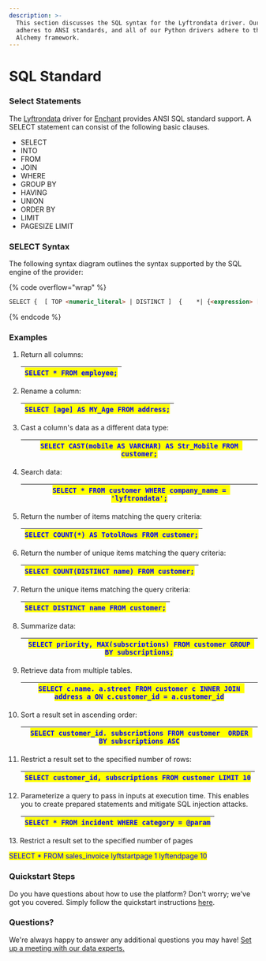 ```yaml
---
description: >-
  This section discusses the SQL syntax for the Lyftrondata driver. Our driver
  adheres to ANSI standards, and all of our Python drivers adhere to the Sql
  Alchemy framework.
---
```


# SQL Standard

### Select Statements

The [Lyftrondata](https://www.lyftrondata.com/) driver for [Enchant](https://www.lyftrondata.com/integration/enchant/) provides ANSI SQL standard support. A SELECT statement can consist of the following basic clauses.

* SELECT
* INTO
* FROM
* JOIN
* WHERE
* GROUP BY
* HAVING
* UNION
* ORDER BY
* LIMIT
* PAGESIZE LIMIT

### SELECT Syntax

The following syntax diagram outlines the syntax supported by the SQL engine of the provider:

{% code overflow="wrap" %}
```html
SELECT {  [ TOP <numeric_literal> | DISTINCT ]  {    *| {<expression> [ [ AS ] <column_reference> ]        | { <table_name> | <correlation_name> } .*      } [ , ... ]}  [ INTO csv:// [ filename= ] <file_path> [ ;delimiter=tab ] ]  {    FROM <table_reference> [[ AS ] <identifier> ]  } [ , ... ]  [ [       INNER | { { LEFT | RIGHT | FULL } [ OUTER ] }    ] JOIN <table_reference> [ ON <search_condition> ] [ [ AS ] <identifier> ]  ] [ ... ]  [ WHERE <search_condition> ]  [ GROUP BY <column_reference> [ , ... ]  [ HAVING <search_condition> ]  [ UNION [ ALL ] <select_statement> ]  [    ORDER BY    <column_reference> [ ASC | DESC ] [ NULLS FIRST | NULLS LAST ]  ]  [    LIMIT <expression>    [      { OFFSET | , }      <expression>    ]  ]} | SCOPE_IDENTITY() <expression> ::=  | <column_reference>  | @ <parameter>  | ?  | COUNT( * | { [ DISTINCT ] <expression> } )  | { AVG | MAX | MIN | SUM | COUNT } ( <expression> )  | NULLIF ( <expression> , <expression> )  | COALESCE ( <expression> , ... )  | CASE <expression>      WHEN { <expression> | <search_condition> } THEN { <expression> | NULL } [ ... ]    [ ELSE { <expression> | NULL } ]    END  | <literal>  | <sql_function> <search_condition> ::=  {<expression> {{= | > | < | >= | <= | <> | != | LIKE | NOT LIKE | IN | NOT IN | IS NULL | IS NOT NULL | AND | OR | CONTAINS | BETWEEN } [ <expression> ]  }} [ {{ AND | OR }} ... ]
```
{% endcode %}

### Examples

1.  Return all columns:

    | <mark style="color:blue;">`SELECT * FROM employee;`</mark> |
    | ---------------------------------------------------------- |
2.  Rename a column:

    | <mark style="color:blue;">`SELECT [age] AS MY_Age FROM address;`</mark> |
    | ----------------------------------------------------------------------- |
3.  Cast a column's data as a different data type:

    | <mark style="color:blue;">`SELECT CAST(mobile AS VARCHAR) AS Str_Mobile FROM customer;`</mark> |
    | ---------------------------------------------------------------------------------------------- |
4.  Search data:

    | <mark style="color:blue;">`SELECT * FROM customer WHERE company_name = 'lyftrondata';`</mark> |
    | --------------------------------------------------------------------------------------------- |
5.  Return the number of items matching the query criteria:

    | <mark style="color:blue;">`SELECT COUNT(*) AS TotolRows FROM customer;`</mark> |
    | ------------------------------------------------------------------------------ |
6.  Return the number of unique items matching the query criteria:

    | <mark style="color:blue;">`SELECT COUNT(DISTINCT name) FROM customer;`</mark> |
    | ----------------------------------------------------------------------------- |
7.  Return the unique items matching the query criteria:

    | <mark style="color:blue;">`SELECT DISTINCT name FROM customer;`</mark> |
    | ---------------------------------------------------------------------- |
8.  Summarize data:

    | <mark style="color:blue;">`SELECT priority, MAX(subscriptions) FROM customer GROUP BY subscriptions;`</mark> |
    | ------------------------------------------------------------------------------------------------------------ |
9.  Retrieve data from multiple tables.

    | <mark style="color:blue;">`SELECT c.name, a.street FROM customer c INNER JOIN address a ON c.customer_id = a.customer_id`</mark> |
    | -------------------------------------------------------------------------------------------------------------------------------- |
10. Sort a result set in ascending order:

    | <mark style="color:blue;">`SELECT customer_id, subscriptions FROM customer  ORDER BY subscriptions ASC`</mark> |
    | -------------------------------------------------------------------------------------------------------------- |
11. Restrict a result set to the specified number of rows:

    | <mark style="color:blue;">`SELECT customer_id, subscriptions FROM customer LIMIT 10`</mark> |
    | ------------------------------------------------------------------------------------------- |
12. Parameterize a query to pass in inputs at execution time. This enables you to create prepared statements and mitigate SQL injection attacks.

    | <mark style="color:blue;">`SELECT * FROM incident WHERE category = @param`</mark> |
    | --------------------------------------------------------------------------------- |

13\. Restrict a result set to the specified number of pages

&#x20;                <mark style="color:blue;">SELECT \* FROM sales\_invoice lyftstartpage 1 lyftendpage 10</mark>

### Quickstart Steps

Do you have questions about how to use the platform? Don't worry; we've got you covered. Simply follow the quickstart instructions [here](../../../../quickstart-steps.md).

### Questions? <a href="#questions" id="questions"></a>

We're always happy to answer any additional questions you may have! [Set up a meeting with our data experts.](https://www.lyftrondata.com/book-a-meeting/)


